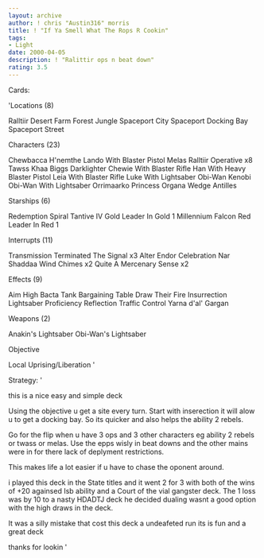 ```yaml
---
layout: archive
author: ! chris "Austin316" morris
title: ! "If Ya Smell What The Rops R Cookin"
tags:
- Light
date: 2000-04-05
description: ! "Ralittir ops n beat down"
rating: 3.5
---
```

Cards: 

'Locations (8)

Ralltiir
Desert
Farm
Forest
Jungle
Spaceport City
Spaceport Docking Bay
Spaceport Street

Characters (23)

Chewbacca
H'nemthe
Lando With Blaster Pistol
Melas
Ralltiir Operative x8
Tawss Khaa
Biggs Darklighter
Chewie With Blaster Rifle
Han With Heavy Blaster Pistol
Leia With Blaster Rifle
Luke With Lightsaber
Obi-Wan Kenobi
Obi-Wan With Lightsaber
Orrimaarko
Princess Organa
Wedge Antilles

Starships (6)

Redemption
Spiral
Tantive IV
Gold Leader In Gold 1
Millennium Falcon
Red Leader In Red 1

Interrupts (11)

Transmission Terminated
The Signal x3
Alter
Endor Celebration
Nar Shaddaa Wind Chimes x2
Quite A Mercenary
Sense x2

Effects (9)

Aim High
Bacta Tank
Bargaining Table
Draw Their Fire
Insurrection
Lightsaber Proficiency
Reflection
Traffic Control
Yarna d'al' Gargan

Weapons (2)

Anakin's Lightsaber
Obi-Wan's Lightsaber

Objective

Local Uprising/Liberation
'

Strategy: '

this is a nice easy and simple deck

Using the objective u get a site every turn.
Start with inserection it will alow u to get a docking bay. So its quicker and also helps the ability 2 rebels.

Go for the flip when u have 3 ops and 3 other characters eg ability 2 rebels or twass or melas.
Use the epps wisly in beat downs and the other mains were in for there lack of deplyment restrictions.

This makes life a lot easier if u have to chase the oponent around.

i played this deck in the State titles and it went 2 for 3 with both of the wins of +20 againsed Isb ability and a Court of the vial gangster deck. The 1 loss was by 10 to a nasty HDADTJ deck he decided dualing wasnt a good option with the high draws in the deck.

It was a silly mistake that cost this deck a undeafeted run its is fun and a great deck

thanks for lookin  '